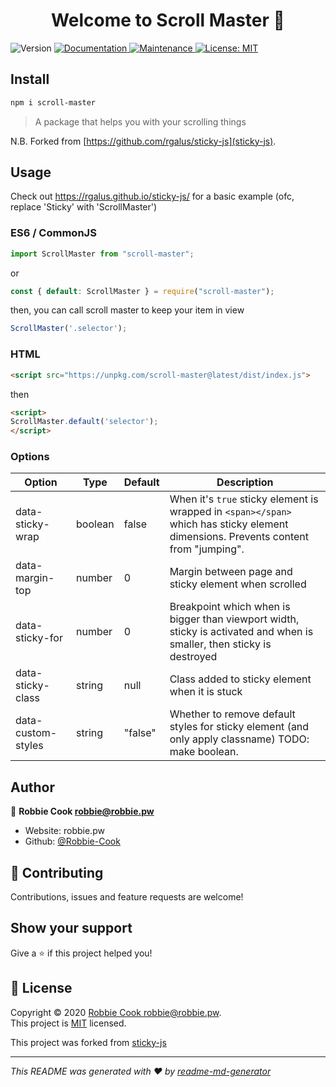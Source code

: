 <h1 align="center">Welcome to Scroll Master 👋</h1>
<p>
  <img alt="Version" src="https://img.shields.io/badge/version-0.0.0-blue.svg?cacheSeconds=2592000" />
  <a href="https://github.com/Robbie-Cook/scroll-master#readme" target="_blank">
    <img alt="Documentation" src="https://img.shields.io/badge/documentation-yes-brightgreen.svg" />
  </a>
  <a href="https://github.com/Robbie-Cook/scroll-master/graphs/commit-activity" target="_blank">
    <img alt="Maintenance" src="https://img.shields.io/badge/Maintained%3F-yes-green.svg" />
  </a>
  <a href="https://github.com/Robbie-Cook/scroll-master/blob/master/LICENSE" target="_blank">
    <img alt="License: MIT" src="https://img.shields.io/github/license/Robbie-Cook/Scroll Master Monorepo" />
  </a>
</p>

## Install

```sh
npm i scroll-master
```

> A package that helps you with your scrolling things

N.B. Forked from [https://github.com/rgalus/sticky-js](sticky-js).

## Usage

Check out https://rgalus.github.io/sticky-js/ for a basic example (ofc, replace 'Sticky' with 'ScrollMaster')

### ES6 / CommonJS

```typescript
import ScrollMaster from "scroll-master";
```

or

```typescript
const { default: ScrollMaster } = require("scroll-master");
```

then, you can call scroll master to keep your item in view


```typescript
ScrollMaster('.selector');
```

### HTML

```html
<script src="https://unpkg.com/scroll-master@latest/dist/index.js">
```

then

```html
<script>
ScrollMaster.default('selector');
</script>
```

### Options

Option | Type | Default | Description
------ | ---- | ------- | ----
data-sticky-wrap | boolean | false | When it's `true` sticky element is wrapped in `<span></span>` which has sticky element dimensions. Prevents content from "jumping".
data-margin-top | number | 0 | Margin between page and sticky element when scrolled
data-sticky-for | number | 0 | Breakpoint which when is bigger than viewport width, sticky is activated and when is smaller, then sticky is destroyed
data-sticky-class | string | null | Class added to sticky element when it is stuck
data-custom-styles | string | "false" | Whether to remove default styles for sticky element (and only apply classname) TODO: make boolean.

## Author

👤 **Robbie Cook <robbie@robbie.pw>**

- Website: robbie.pw
- Github: [@Robbie-Cook](https://github.com/Robbie-Cook)

## 🤝 Contributing

Contributions, issues and feature requests are welcome!

## Show your support

Give a ⭐️ if this project helped you!

## 📝 License

Copyright © 2020 [Robbie Cook <robbie@robbie.pw>](https://github.com/Robbie-Cook).<br />
This project is [MIT](https://github.com/Robbie-Cook/scroll-master/blob/master/LICENSE) licensed.

This project was forked from [sticky-js](https://github.com/rgalus/sticky-js)

---

_This README was generated with ❤️ by [readme-md-generator](https://github.com/kefranabg/readme-md-generator)_
